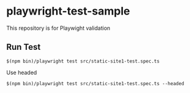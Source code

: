 # playwright-test-sample
This repository is for Playwight validation

## Run Test

```
$(npm bin)/playwright test src/static-site1-test.spec.ts
```

Use headed
```
$(npm bin)/playwright test src/static-site1-test.spec.ts --headed
```

